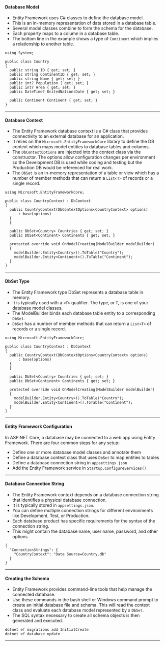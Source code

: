 
#### Database Model
 - Entity Framework uses C# classes to define the database model.
 - This is an in-memory representation of data stored in a database table.
 - Several model classes combine to form the schema for the database.
 - Each property maps to a column in a database table.
 - The bottom line in the example shows a type of `Continent` which implies a relationship to another table.

```
using System;

public class Country
{
  public string ID { get; set; }
  public string ContinentID { get; set; }
  public string Name { get; set; }
  public int? Population { get; set; }
  public int? Area { get; set; }
  public DateTime? UnitedNationsDate { get; set; }
        
  public Continent Continent { get; set; }
}
```
---

#### Database Context
  - The Entity Framework database context is a C# class that provides connectivity to an external database for an application.
  - It relies on the `Microsoft.EntityFrameworkCore` library to define the DB context which maps model entities to database tables and columns.
  - The `DbContextOptions` are injected into the context class via the constructor. The options allow configuration changes per environment so the Development DB is used while coding and testing but the Production DB would be referenced for real work.
  -  The `DbSet` is an in-memory representation of a table or view which has a number of member methods that can return a `List<T>` of records or a single record.

```
using Microsoft.EntityFrameworkCore;

public class CountryContext : DbContext
{
  public CountryContext(DbContextOptions<CountryContext> options)
      : base(options)
  {
  }

  public DbSet<Country> Countries { get; set; }
  public DbSet<Continent> Continents { get; set; }

  protected override void OnModelCreating(ModelBuilder modelBuilder)
  {
    modelBuilder.Entity<Country>().ToTable("Country");
    modelBuilder.Entity<Continent>().ToTable("Continent");
  }
}
```
---
#### DbSet Type
 - The Entity Framework type DbSet represents a database table in memory.
 - It is typically used with a `<T>` qualifier. The type, or `T`, is one of your database model classes.
 - The ModelBuilder binds each database table entity to a corresponding `DbSet`.
 - `DbSet` has a number of member methods that can return a `List<T>` of records or a single record.

```
using Microsoft.EntityFrameworkCore;

public class CountryContext : DbContext
{
  public CountryContext(DbContextOptions<CountryContext> options)
      : base(options)
  {
  }

  public DbSet<Country> Countries { get; set; }
  public DbSet<Continent> Continents { get; set; }

  protected override void OnModelCreating(ModelBuilder modelBuilder)
  {
    modelBuilder.Entity<Country>().ToTable("Country");
    modelBuilder.Entity<Continent>().ToTable("Continent");
  }
}
```
---
#### Entity Framework Configuration
In ASP.NET Core, a database may be connected to a web app using Entity Framework. There are four common steps for any setup:

 - Define one or more database model classes and annotate them
 - Define a database context class that uses `DbSet` to map entities to tables
 - Define a database connection string in `appsettings.json`
 - Add the Entity Framework service in `Startup.ConfigureServices()`
---
#### Database Connection String
- The Entity Framework context depends on a database connection string that identifies a physical database connection.
- It is typically stored in `appsettings.json`.
- You can define multiple connection strings for different environments like Development, Test, or Production.
- Each database product has specific requirements for the syntax of the connection string.
- This might contain the database name, user name, password, and other options.

```
{
  "ConnectionStrings": {
    "CountryContext": "Data Source=Country.db"
  }
}
```
---
#### Creating the Schema
  - Entity Framework provides command-line tools that help manage the connected database.
  -  Use these commands in the bash shell or Windows command prompt to create an initial database file and schema. This will read the context class and evaluate each database model represented by a `DbSet`.
  -  The SQL syntax necessary to create all schema objects is then generated and executed.
```
dotnet ef migrations add InitialCreate
dotnet ef database update
```
---
